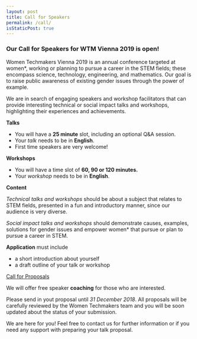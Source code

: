 ```yaml
---
layout: post
title: Call for Speakers
permalink: /call/
isStaticPost: true
---
```


### Our Call for Speakers for WTM Vienna 2019 is open!

Women Techmakers Vienna 2019 is an annual conference targeted at women*, 
working or planning to pursue a career in the STEM fields; these encompass 
science, technology, engineering, and mathematics. Our goal is to raise public 
awareness of existing gender issues through the power of example.

We are in search of engaging speakers and workshop facilitators that can
provide interesting technical or social impact talks and workshops,
highlighting their experiences and achievements.

**Talks**

* You will have a **25 minute** slot, including an optional Q&A session.
* Your _talk_ needs to be in **English**.
* First time speakers are very welcome!

**Workshops**

* You will have a time slot of **60, 90 or 120 minutes.**
* Your _workshop_ needs to be in **English**.

**Content**

 _Technical talks and workshops_ should be about a subject that relates to STEM fields,
 presented in a fun and introductory manner, since our audience is very diverse.

 _Social impact talks and workshops_ should demonstrate causes, examples, solutions for
 gender issues and empower women* that pursue or plan to pursue a career in STEM. 

**Application** must include
* a short introduction about yourself
* a draft outline of your talk or workshop

<a role="button" class="btn btn-info" href="https://cfp.gdg-vienna.at/">Call for Proposals</a>

We will offer free speaker **coaching** for those who are interested.

Please send in yout proposal until _31 December 2018_.
All proposals will be carefully reviewed by the Women Techmakers team and you will be soon updated about the status of your submission.

We are here for you!
Feel free to contact us for further information or if you need any support
with preparing your talk proposal.
<img class="img-responsive feature-image" src="{{ site.baseurl }}/img/posts/call.jpg" style="display:none">
